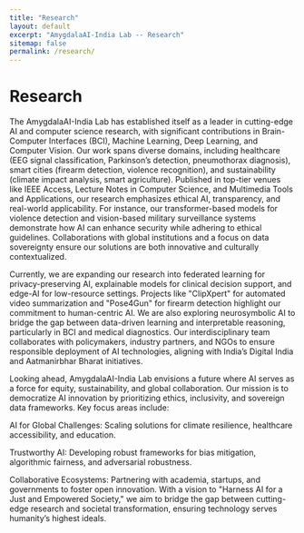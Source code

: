 ```yaml
---
title: "Research"
layout: default
excerpt: "AmygdalaAI-India Lab -- Research"
sitemap: false
permalink: /research/
---
```


# Research

The AmygdalaAI-India Lab has established itself as a leader in cutting-edge AI and computer science research, with significant contributions in Brain-Computer Interfaces (BCI), Machine Learning, Deep Learning, and Computer Vision. Our work spans diverse domains, including healthcare (EEG signal classification, Parkinson’s detection, pneumothorax diagnosis), smart cities (firearm detection, violence recognition), and sustainability (climate impact analysis, smart agriculture). Published in top-tier venues like IEEE Access, Lecture Notes in Computer Science, and Multimedia Tools and Applications, our research emphasizes ethical AI, transparency, and real-world applicability. For instance, our transformer-based models for violence detection and vision-based military surveillance systems demonstrate how AI can enhance security while adhering to ethical guidelines. Collaborations with global institutions and a focus on data sovereignty ensure our solutions are both innovative and culturally contextualized.

Currently, we are expanding our research into federated learning for privacy-preserving AI, explainable models for clinical decision support, and edge-AI for low-resource settings. Projects like "ClipXpert" for automated video summarization and "Pose4Gun" for firearm detection highlight our commitment to human-centric AI. We are also exploring neurosymbolic AI to bridge the gap between data-driven learning and interpretable reasoning, particularly in BCI and medical diagnostics. Our interdisciplinary team collaborates with policymakers, industry partners, and NGOs to ensure responsible deployment of AI technologies, aligning with India’s Digital India and Aatmanirbhar Bharat initiatives.

Looking ahead, AmygdalaAI-India Lab envisions a future where AI serves as a force for equity, sustainability, and global collaboration. Our mission is to democratize AI innovation by prioritizing ethics, inclusivity, and sovereign data frameworks. Key focus areas include:

AI for Global Challenges: Scaling solutions for climate resilience, healthcare accessibility, and education.

Trustworthy AI: Developing robust frameworks for bias mitigation, algorithmic fairness, and adversarial robustness.

Collaborative Ecosystems: Partnering with academia, startups, and governments to foster open innovation.
With a vision to "Harness AI for a Just and Empowered Society," we aim to bridge the gap between cutting-edge research and societal transformation, ensuring technology serves humanity’s highest ideals.
